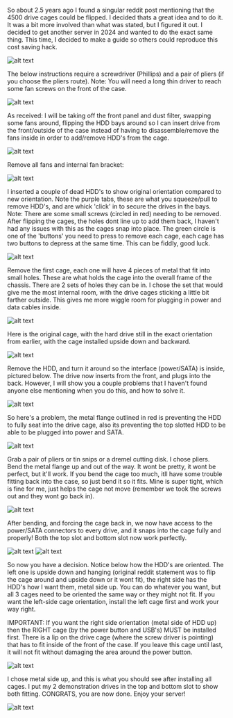 So about 2.5 years ago I found a singular reddit post mentioning that the 4500 drive cages could be flipped. I decided thats a great idea and to do it. It was a bit more involved than what was stated, but I figured it out. I decided to get another server in 2024 and wanted to do the exact same thing. This time, I decided to make a guide so others could reproduce this cost saving hack.


![alt text](https://github.com/Ragnarawk/Frontload-4500U-drives/blob/main/Pastedimage20241208163145.png?raw=true)

The below instructions require a screwdriver (Phillips) and a pair of pliers (if you choose the pliers route). Note: You will need a long thin driver to reach some fan screws on the front of the case.

![alt text](https://github.com/Ragnarawk/Frontload-4500U-drives/blob/main/IMG_20241207_165158_919.jpg?raw=true)

As received: I will be taking off the front panel and dust filter, swapping some fans around, flipping the HDD bays around so I can insert drive from the front/outside of the case instead of having to disassemble/remove the fans inside in order to add/remove HDD's from the cage.

![alt text](https://github.com/Ragnarawk/Frontload-4500U-drives/blob/main/IMG_20241207_151418_0401.jpg?raw=true)

Remove all fans and internal fan bracket:

![alt text](https://github.com/Ragnarawk/Frontload-4500U-drives/blob/main/IMG_20241207_154143_397.jpg?raw=true)

I inserted a couple of dead HDD's to show original orientation compared to new orientation. Note the purple tabs, these are what you squeeze/pull to remove HDD's, and are whick 'click' in to secure the drives in the bays. Note: There are some small screws (circled in red) needing to be removed. After flipping the cages, the holes dont line up to add them back, I haven't had any issues with this as the cages snap into place. 
The green circle is one of the 'buttons' you need to press to remove each cage, each cage has two buttons to depress at the same time. This can be fiddly, good luck.

![alt text](https://github.com/Ragnarawk/Frontload-4500U-drives/blob/main/IMG_20241207_160239_6272.jpg?raw=true)

Remove the first cage, each one will have 4 pieces of metal that fit into small holes. These are what holds the cage into the overall frame of the chassis. There are 2 sets of holes they can be in. I chose the set that would give me the most internal room, with the drive cages sticking a little bit farther outside. This gives me more wiggle room for plugging in power and data cables inside.

![alt text](https://github.com/Ragnarawk/Frontload-4500U-drives/blob/main/IMG_20241207_160801_224.jpg?raw=true)

Here is the original cage, with the hard drive still in the exact orientation from earlier, with the cage installed upside down and backward.

![alt text](https://github.com/Ragnarawk/Frontload-4500U-drives/blob/main/IMG_20241207_161203_511.jpg?raw=true)

Remove the HDD, and turn it around so the interface (power/SATA) is inside, pictured below. The drive now inserts from the front, and plugs into the back. However, I will show you a couple problems that I haven't found anyone else mentioning when you do this, and how to solve it.

![alt text](https://github.com/Ragnarawk/Frontload-4500U-drives/blob/main/IMG_20241207_161428_637.jpg?raw=true)

So here's a problem, the metal flange outlined in red is preventing the HDD to fully seat into the drive cage, also its preventing the top slotted HDD to be able to be plugged into power and SATA.

![alt text](https://github.com/Ragnarawk/Frontload-4500U-drives/blob/main/problem.jpg?raw=true)

Grab a pair of pliers or tin snips or a dremel cutting disk. I chose pliers. Bend the metal flange up and out of the way. It wont be pretty, it wont be perfect, but it'll work. If you bend the cage too much, itll have  some trouble fitting back into the case, so just bend it so it fits. Mine is super tight, which is fine for me, just helps the cage not move (remember we took the screws out and they wont go back in).

![alt text](https://github.com/Ragnarawk/Frontload-4500U-drives/blob/main/IMG_20241207_161732_128.jpg?raw=true)

After bending, and forcing the cage back in, we now have access to the power/SATA connectors to every drive, and it snaps into the cage fully and properly! Both the top slot and bottom slot now work perfectly.

![alt text](https://github.com/Ragnarawk/Frontload-4500U-drives/blob/main/nice.jpg?raw=true)
![alt text](https://github.com/Ragnarawk/Frontload-4500U-drives/blob/main/IMG_20241207_162322_8451.jpg?raw=true)

So now you have a decision. Notice below how the HDD's are oriented. The left one is upside down and hanging (original reddit statement was to flip the cage around and upside down or it wont fit), the right side has the HDD's how I want them, metal side up. You can do whatever you want, but all 3 cages need to be oriented the same way or they might not fit.
If you want the left-side cage orientation, install the left cage first and work your way right.

IMPORTANT: If you want the right side orientation (metal side of HDD up) then the RIGHT cage (by the power button and USB's) MUST be installed first. There is a lip on the drive cage (where the screw driver is pointing) that has to fit inside of the front of the case.
If you leave this cage until last, it will not fit without damaging the area around the power button.

![alt text](https://github.com/Ragnarawk/Frontload-4500U-drives/blob/main/IMG_20241207_163855_218.jpg?raw=true)

I chose metal side up, and this is what you should see after installing all cages. I put my 2 demonstration drives in the top and bottom slot to show both fitting.
CONGRATS, you are now done. Enjoy your server!

![alt text](https://github.com/Ragnarawk/Frontload-4500U-drives/blob/main/IMG_20241207_165112_2362.jpg?raw=true)
